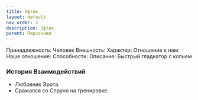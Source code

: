 ```yaml
---
title: Эфтик
layout: default
nav_order: 3
description: Эфтик
parent: Персонажи
---
```

Принадлежность: Человек
Внешность: 
Характер: 
Отношение к нам: 
Наше отношение: 
Способности: 
Описание: Быстрый гладиатор с копьем

### История Взаимодействий
- Любовник Эрота.
- Сражался со Спруно на тренировке.
